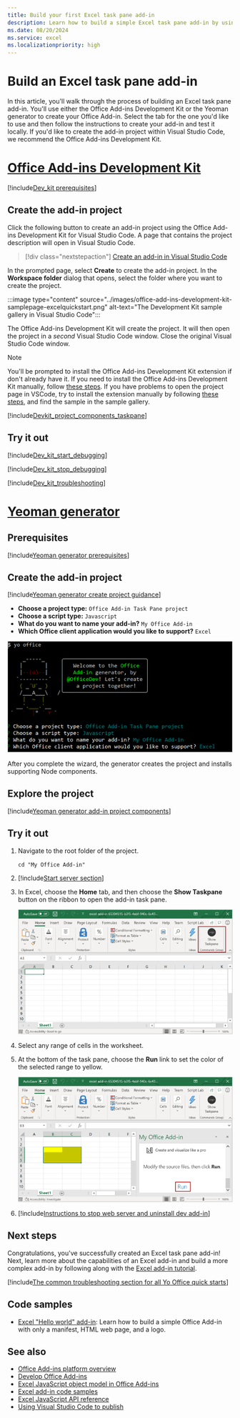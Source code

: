 ```yaml
---
title: Build your first Excel task pane add-in
description: Learn how to build a simple Excel task pane add-in by using the Office JS API and the Yo Office tool.
ms.date: 08/20/2024
ms.service: excel
ms.localizationpriority: high
---
```


# Build an Excel task pane add-in

In this article, you'll walk through the process of building an Excel task pane add-in. You'll use either the Office Add-ins Development Kit or the Yeoman generator to create your Office Add-in. Select the tab for the one you'd like to use and then follow the instructions to create your add-in and test it locally. If you'd like to create the add-in project within Visual Studio Code, we recommend the Office Add-ins Development Kit.

# [Office Add-ins Development Kit](#tab/devkit)

[!include[Dev_kit prerequisites](../includes/dev-kit-prerequisites.md)]

## Create the add-in project

Click the following button to create an add-in project using the Office Add-ins Development Kit for Visual Studio Code. A page that contains the project description will open in Visual Studio Code.

> [!div class="nextstepaction"]
> [Create an add-in in Visual Studio Code](vscode://msoffice.microsoft-office-add-in-debugger/open-specific-sample?sample-id=excel-get-started-with-dev-kit)

In the prompted page, select **Create** to create the add-in project. In the **Workspace folder** dialog that opens, select the folder where you want to create the project. 

:::image type="content" source="../images/office-add-ins-development-kit-samplepage-excelquickstart.png" alt-text="The Development Kit sample gallery in Visual Studio Code":::

The Office Add-ins Development Kit will create the project. It will then open the project in a *second* Visual Studio Code window. Close the original Visual Studio Code window.

> [!NOTE]
> You'll be prompted to install the Office Add-ins Development Kit extension if don't already have it. If you need to install the Office Add-ins Development Kit manually, follow [these steps](../develop/development-kit-overview.md?tabs=vscode).
> If you have problems to open the project page in VSCode, try to install the extension manually by following [these steps](../develop/development-kit-overview.md?tabs=vscode), and find the sample in the sample gallery.

[!include[Devkit_project_components_taskpane](../includes/devkit-project-components-taskpane.md)]

## Try it out

[!include[Dev_kit_start_debugging](../includes/dev-kit-start-debugging.md)]

[!include[Dev_kit_stop_debugging](../includes/dev-kit-stop-debugging.md)]

[!include[Dev_kit_troubleshooting](../includes/dev-kit-troubleshooting.md)]
# [Yeoman generator](#tab/yeoman)
## Prerequisites

[!include[Yeoman generator prerequisites](../includes/quickstart-yo-prerequisites.md)]

## Create the add-in project

[!include[Yeoman generator create project guidance](../includes/yo-office-command-guidance.md)]

- **Choose a project type:** `Office Add-in Task Pane project`
- **Choose a script type:** `Javascript`
- **What do you want to name your add-in?** `My Office Add-in`
- **Which Office client application would you like to support?** `Excel`

![The Yeoman Generator for Office Add-ins command line interface.](../images/yo-office-excel.png)

After you complete the wizard, the generator creates the project and installs supporting Node components.

## Explore the project

[!include[Yeoman generator add-in project components](../includes/yo-task-pane-project-components-js.md)]

## Try it out

1. Navigate to the root folder of the project.

    ```command&nbsp;line
    cd "My Office Add-in"
    ```

1. [!include[Start server section](../includes/quickstart-yo-start-server-excel.md)]

1. In Excel, choose the **Home** tab, and then choose the **Show Taskpane** button on the ribbon to open the add-in task pane.

    ![The Excel Home menu, with the Show Taskpane button highlighted.](../images/excel-quickstart-addin-3b.png)

1. Select any range of cells in the worksheet.

1. At the bottom of the task pane, choose the **Run** link to set the color of the selected range to yellow.

    ![The add-in task pane open in Excel, with the Run button highlighted in the add-in task pane.](../images/excel-quickstart-addin-3c.png)

1. [!include[Instructions to stop web server and uninstall dev add-in](../includes/stop-uninstall-dev-add-in.md)]

## Next steps

Congratulations, you've successfully created an Excel task pane add-in! Next, learn more about the capabilities of an Excel add-in and build a more complex add-in by following along with the [Excel add-in tutorial](../tutorials/excel-tutorial.md).

[!include[The common troubleshooting section for all Yo Office quick starts](../includes/quickstart-troubleshooting-yo.md)]

## Code samples

- [Excel "Hello world" add-in](https://github.com/OfficeDev/Office-Add-in-samples/tree/main/Samples/hello-world/excel-hello-world): Learn how to build a simple Office Add-in with only a manifest, HTML web page, and a logo.

## See also

- [Office Add-ins platform overview](../overview/office-add-ins.md)
- [Develop Office Add-ins](../develop/develop-overview.md)
- [Excel JavaScript object model in Office Add-ins](../excel/excel-add-ins-core-concepts.md)
- [Excel add-in code samples](https://developer.microsoft.com/microsoft-365/gallery/?filterBy=Excel,Samples)
- [Excel JavaScript API reference](../reference/overview/excel-add-ins-reference-overview.md)
- [Using Visual Studio Code to publish](../publish/publish-add-in-vs-code.md#using-visual-studio-code-to-publish)
